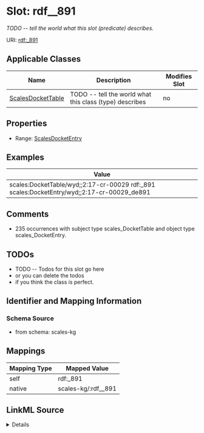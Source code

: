 

# Slot: rdf__891


_TODO -- tell the world what this slot (predicate) describes._





URI: [rdf:_891](http://www.w3.org/1999/02/22-rdf-syntax-ns#_891)



<!-- no inheritance hierarchy -->





## Applicable Classes

| Name | Description | Modifies Slot |
| --- | --- | --- |
| [ScalesDocketTable](../classes/ScalesDocketTable.md) | TODO -- tell the world what this class (type) describes |  no  |







## Properties

* Range: [ScalesDocketEntry](../classes/ScalesDocketEntry.md)






## Examples

| Value |
| --- |
| scales:DocketTable/wyd;;2:17-cr-00029 rdf:_891 scales:DocketEntry/wyd;;2:17-cr-00029_de891 |

## Comments

* 235 occurrences with subject type scales_DocketTable and object type scales_DocketEntry.

## TODOs

* TODO -- Todos for this slot go here
* or you can delete the todos
* if you think the class is perfect.

## Identifier and Mapping Information







### Schema Source


* from schema: scales-kg




## Mappings

| Mapping Type | Mapped Value |
| ---  | ---  |
| self | rdf:_891 |
| native | scales-kg/:rdf__891 |




## LinkML Source

<details>
```yaml
name: rdf__891
description: TODO -- tell the world what this slot (predicate) describes.
todos:
- TODO -- Todos for this slot go here
- or you can delete the todos
- if you think the class is perfect.
comments:
- 235 occurrences with subject type scales_DocketTable and object type scales_DocketEntry.
examples:
- value: scales:DocketTable/wyd;;2:17-cr-00029 rdf:_891 scales:DocketEntry/wyd;;2:17-cr-00029_de891
from_schema: scales-kg
rank: 1000
slot_uri: rdf:_891
alias: rdf__891
domain_of:
- scales_DocketTable
range: scales_DocketEntry

```
</details>